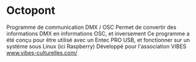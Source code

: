 # Octopont
Programme de communication DMX / OSC
Permet de convertir des informations DMX en informations OSC, et inversement
Ce programme a été conçu pour être utilisé avec un Entec PRO USB, et fonctionner sur un système sous Linux (ici Raspberry)
Développé pour l'association VIBES
www.vibes-culturelles.com/
